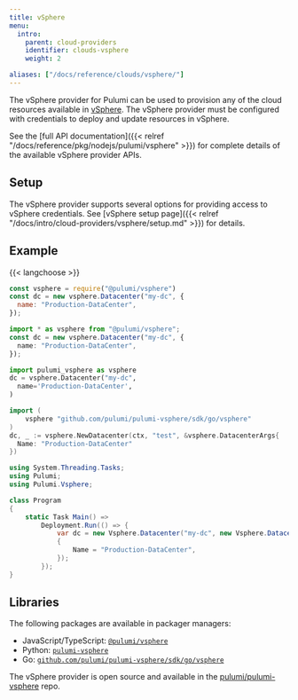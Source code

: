 ```yaml
---
title: vSphere
menu:
  intro:
    parent: cloud-providers
    identifier: clouds-vsphere
    weight: 2

aliases: ["/docs/reference/clouds/vsphere/"]
---
```


The vSphere provider for Pulumi can be used to provision any of the cloud resources available in [vSphere](https://www.vmware.com/products/vsphere.html).
The vSphere provider must be configured with credentials to deploy and update resources in vSphere.

See the [full API documentation]({{< relref "/docs/reference/pkg/nodejs/pulumi/vsphere" >}}) for complete details of the available vSphere provider APIs.

## Setup

The vSphere provider supports several options for providing access to vSphere credentials.  See [vSphere setup page]({{< relref "/docs/intro/cloud-providers/vsphere/setup.md" >}}) for details.

## Example

{{< langchoose >}}

```javascript
const vsphere = require("@pulumi/vsphere")
const dc = new vsphere.Datacenter("my-dc", {
  name: "Production-DataCenter",
});
```

```typescript
import * as vsphere from "@pulumi/vsphere";
const dc = new vsphere.Datacenter("my-dc", {
  name: "Production-DataCenter",
});
```

```python
import pulumi_vsphere as vsphere
dc = vsphere.Datacenter("my-dc",
  name='Production-DataCenter',
)
```

```go
import (
    vsphere "github.com/pulumi/pulumi-vsphere/sdk/go/vsphere"
)
dc, _ := vsphere.NewDatacenter(ctx, "test", &vsphere.DatacenterArgs{
  Name: "Production-DataCenter"
})
```

```csharp
using System.Threading.Tasks;
using Pulumi;
using Pulumi.Vsphere;

class Program
{
    static Task Main() =>
        Deployment.Run(() => {
            var dc = new Vsphere.Datacenter("my-dc", new Vsphere.DatacenterArgs
            {
                Name = "Production-DataCenter",
            });
        });
}
```

## Libraries

The following packages are available in packager managers:

* JavaScript/TypeScript: [`@pulumi/vsphere`](https://www.npmjs.com/package/@pulumi/vsphere)
* Python: [`pulumi-vsphere`](https://pypi.org/project/pulumi-vsphere/)
* Go: [`github.com/pulumi/pulumi-vsphere/sdk/go/vsphere`](https://github.com/pulumi/pulumi-vsphere)

The vSphere provider is open source and available in the [pulumi/pulumi-vsphere](https://github.com/pulumi/pulumi-vsphere) repo.